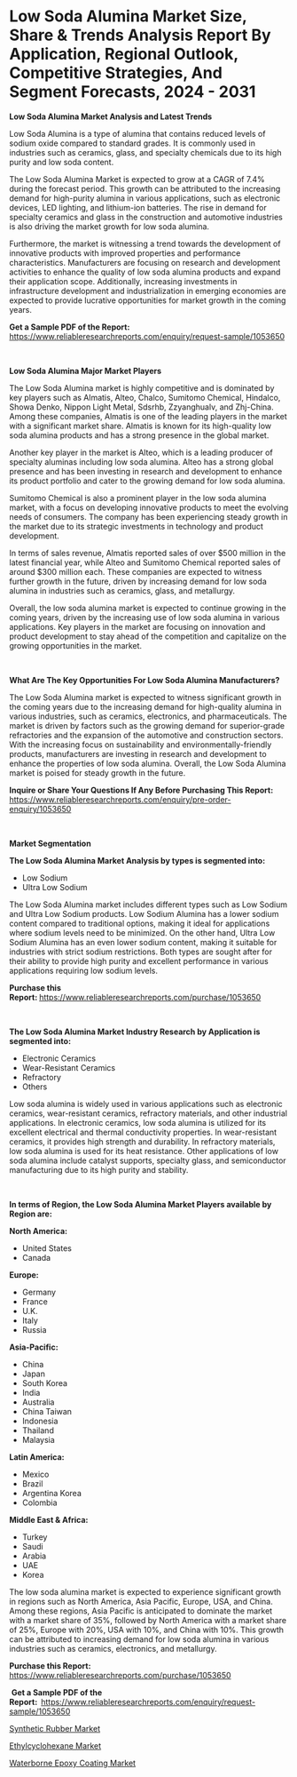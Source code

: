 <p><h1>Low Soda Alumina Market Size, Share & Trends Analysis Report By Application, Regional Outlook, Competitive Strategies, And Segment Forecasts, 2024 - 2031</h1></p><p><strong>Low Soda Alumina Market Analysis and Latest Trends</strong></p>
<p><p>Low Soda Alumina is a type of alumina that contains reduced levels of sodium oxide compared to standard grades. It is commonly used in industries such as ceramics, glass, and specialty chemicals due to its high purity and low soda content.</p><p>The Low Soda Alumina Market is expected to grow at a CAGR of 7.4% during the forecast period. This growth can be attributed to the increasing demand for high-purity alumina in various applications, such as electronic devices, LED lighting, and lithium-ion batteries. The rise in demand for specialty ceramics and glass in the construction and automotive industries is also driving the market growth for low soda alumina.</p><p>Furthermore, the market is witnessing a trend towards the development of innovative products with improved properties and performance characteristics. Manufacturers are focusing on research and development activities to enhance the quality of low soda alumina products and expand their application scope. Additionally, increasing investments in infrastructure development and industrialization in emerging economies are expected to provide lucrative opportunities for market growth in the coming years.</p></p>
<p><strong>Get a Sample PDF of the Report:&nbsp;</strong> <a href="https://www.reliableresearchreports.com/enquiry/request-sample/1053650">https://www.reliableresearchreports.com/enquiry/request-sample/1053650</a></p>
<p>&nbsp;</p>
<p><strong>Low Soda Alumina Major Market Players</strong></p>
<p><p>The Low Soda Alumina market is highly competitive and is dominated by key players such as Almatis, Alteo, Chalco, Sumitomo Chemical, Hindalco, Showa Denko, Nippon Light Metal, Sdsrhb, Zzyanghualv, and Zhj-China. Among these companies, Almatis is one of the leading players in the market with a significant market share. Almatis is known for its high-quality low soda alumina products and has a strong presence in the global market.</p><p>Another key player in the market is Alteo, which is a leading producer of specialty aluminas including low soda alumina. Alteo has a strong global presence and has been investing in research and development to enhance its product portfolio and cater to the growing demand for low soda alumina.</p><p>Sumitomo Chemical is also a prominent player in the low soda alumina market, with a focus on developing innovative products to meet the evolving needs of consumers. The company has been experiencing steady growth in the market due to its strategic investments in technology and product development.</p><p>In terms of sales revenue, Almatis reported sales of over $500 million in the latest financial year, while Alteo and Sumitomo Chemical reported sales of around $300 million each. These companies are expected to witness further growth in the future, driven by increasing demand for low soda alumina in industries such as ceramics, glass, and metallurgy.</p><p>Overall, the low soda alumina market is expected to continue growing in the coming years, driven by the increasing use of low soda alumina in various applications. Key players in the market are focusing on innovation and product development to stay ahead of the competition and capitalize on the growing opportunities in the market.</p></p>
<p>&nbsp;</p>
<p><strong>What Are The Key Opportunities For Low Soda Alumina Manufacturers?</strong></p>
<p><p>The Low Soda Alumina market is expected to witness significant growth in the coming years due to the increasing demand for high-quality alumina in various industries, such as ceramics, electronics, and pharmaceuticals. The market is driven by factors such as the growing demand for superior-grade refractories and the expansion of the automotive and construction sectors. With the increasing focus on sustainability and environmentally-friendly products, manufacturers are investing in research and development to enhance the properties of low soda alumina. Overall, the Low Soda Alumina market is poised for steady growth in the future.</p></p>
<p><strong>Inquire or Share Your Questions If Any Before Purchasing This Report:</strong> <a href="https://www.reliableresearchreports.com/enquiry/pre-order-enquiry/1053650">https://www.reliableresearchreports.com/enquiry/pre-order-enquiry/1053650</a></p>
<p>&nbsp;</p>
<p><strong>Market Segmentation</strong></p>
<p><strong>The Low Soda Alumina Market Analysis by types is segmented into:</strong></p>
<p><ul><li>Low Sodium</li><li>Ultra Low Sodium</li></ul></p>
<p><p>The Low Soda Alumina market includes different types such as Low Sodium and Ultra Low Sodium products. Low Sodium Alumina has a lower sodium content compared to traditional options, making it ideal for applications where sodium levels need to be minimized. On the other hand, Ultra Low Sodium Alumina has an even lower sodium content, making it suitable for industries with strict sodium restrictions. Both types are sought after for their ability to provide high purity and excellent performance in various applications requiring low sodium levels.</p></p>
<p><strong>Purchase this Report:&nbsp;</strong><a href="https://www.reliableresearchreports.com/purchase/1053650">https://www.reliableresearchreports.com/purchase/1053650</a></p>
<p>&nbsp;</p>
<p><strong>The Low Soda Alumina Market Industry Research by Application is segmented into:</strong></p>
<p><ul><li>Electronic Ceramics</li><li>Wear-Resistant Ceramics</li><li>Refractory</li><li>Others</li></ul></p>
<p><p>Low soda alumina is widely used in various applications such as electronic ceramics, wear-resistant ceramics, refractory materials, and other industrial applications. In electronic ceramics, low soda alumina is utilized for its excellent electrical and thermal conductivity properties. In wear-resistant ceramics, it provides high strength and durability. In refractory materials, low soda alumina is used for its heat resistance. Other applications of low soda alumina include catalyst supports, specialty glass, and semiconductor manufacturing due to its high purity and stability.</p></p>
<p>&nbsp;</p>
<p><strong>In terms of Region, the Low Soda Alumina Market Players available by Region are:</strong></p>
<p>
    <p> <strong> North America: </strong>
        <ul>
            <li>United States</li>
            <li>Canada</li>
        </ul>
        </p> 
    <p> <strong> Europe: </strong>
        <ul>
            <li>Germany</li>
            <li>France</li>
            <li>U.K.</li>
            <li>Italy</li>
            <li>Russia</li>
        </ul>
        </p> 
    <p> <strong> Asia-Pacific: </strong>
        <ul>
            <li>China</li>
            <li>Japan</li>
            <li>South Korea</li>
            <li>India</li>
            <li>Australia</li>
            <li>China Taiwan</li>
            <li>Indonesia</li>
            <li>Thailand</li>
            <li>Malaysia</li>
        </ul>
        </p> 
    <p> <strong> Latin America: </strong>
        <ul>
            <li>Mexico</li>
            <li>Brazil</li>
            <li>Argentina Korea</li>
            <li>Colombia</li>
        </ul>
        </p> 
    <p> <strong> Middle East & Africa: </strong>
        <ul>
            <li>Turkey</li>
            <li>Saudi</li>
            <li>Arabia</li>
            <li>UAE</li>
            <li>Korea</li>
        </ul>
    </p>
    </p>
<p><p>The low soda alumina market is expected to experience significant growth in regions such as North America, Asia Pacific, Europe, USA, and China. Among these regions, Asia Pacific is anticipated to dominate the market with a market share of 35%, followed by North America with a market share of 25%, Europe with 20%, USA with 10%, and China with 10%. This growth can be attributed to increasing demand for low soda alumina in various industries such as ceramics, electronics, and metallurgy.</p></p>
<p><strong>Purchase this Report: </strong><a href="https://www.reliableresearchreports.com/purchase/1053650">https://www.reliableresearchreports.com/purchase/1053650</a></p>
<p>&nbsp;<strong>Get a Sample PDF of the Report:&nbsp;&nbsp;</strong><a href="https://www.reliableresearchreports.com/enquiry/request-sample/1053650">https://www.reliableresearchreports.com/enquiry/request-sample/1053650</a></p>
<p><strong></strong></p>
<p><p><a href="https://github.com/angelajermaine/Market-Research-Report-List-2/blob/main/synthetic-rubber-market.md">Synthetic Rubber Market</a></p><p><a href="https://github.com/beatblasta/Market-Research-Report-List-2/blob/main/ethylcyclohexane-market.md">Ethylcyclohexane Market</a></p><p><a href="https://github.com/shotows/Market-Research-Report-List-1/blob/main/waterborne-epoxy-coating-market.md">Waterborne Epoxy Coating Market</a></p></p>